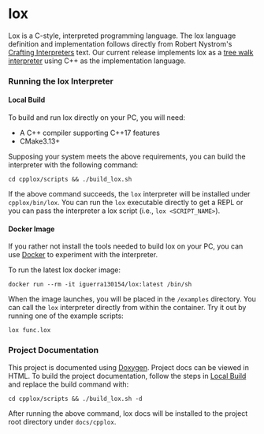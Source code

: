 # lox

Lox is a C-style, interpreted programming language. The lox language definition
and implementation follows directly from Robert Nystrom's
[Crafting Interpreters](https://craftinginterpreters.com/) text. Our current
release implements lox as a
[tree walk interpreter](https://craftinginterpreters.com/a-tree-walk-interpreter.html)
using C++ as the implementation language.

### Running the lox Interpreter

#### Local Build

To build and run lox directly on your PC, you  will need:

* A C++ compiler supporting C++17 features
* CMake3.13+

Supposing your system meets the above requirements, you can build the
interpreter with the following command:

```
cd cpplox/scripts && ./build_lox.sh
```

If the above command succeeds, the `lox` interpreter will be installed under
`cpplox/bin/lox`. You can run the `lox` executable directly to get a REPL or
you can pass the interpreter a lox script (i.e., `lox <SCRIPT_NAME>`).

#### Docker Image

If you rather not install the tools needed to build lox on your PC, you can
use [Docker](https://docs.docker.com/engine/install/) to experiment with
the interpreter.

To run the latest lox docker image:

```
docker run --rm -it iguerra130154/lox:latest /bin/sh
```
When the image launches, you will be placed in the `/examples` directory. You
can call the `lox` interpreter directly from within the container. Try it out
by running one of the example scripts:

```
lox func.lox
```

### Project Documentation

This project is documented using [Doxygen](https://www.doxygen.nl/index.html).
Project docs can be viewed in HTML. To build the project documentation, follow
the steps in [Local Build](#local-build) and replace the build command with:

```
cd cpplox/scripts && ./build_lox.sh -d
```

After running the above command, lox docs will be installed to the project
root directory under `docs/cpplox`.
